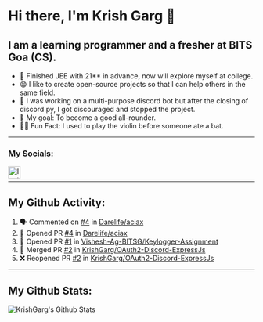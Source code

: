 # Hi there, I'm Krish Garg  👋

## I am a learning programmer and a fresher at BITS Goa (CS).
- 📖 Finished JEE with 21** in advance, now will explore myself at college.
- 😁 I like to create open-source projects so that I can help others in the same field.
- 🤖 I was working on a multi-purpose discord bot but after the closing of discord.py, I got discouraged and stopped the project.
- 🥅 My goal: To become a good all-rounder.
- 👨‍🏭 Fun Fact: I used to play the violin before someone ate a bat.
---
### My Socials:
[<img align="left" alt="Instagram" width="25px" src="https://cdn.jsdelivr.net/npm/simple-icons@v3/icons/instagram.svg" />][instagram]
<br />

---
## My Github Activity:
<!--START_SECTION:activity-->
1. 🗣 Commented on [#4](https://github.com/Darelife/aciax/pull/4#issuecomment-2989832684) in [Darelife/aciax](https://github.com/Darelife/aciax)
2. 💪 Opened PR [#4](https://github.com/Darelife/aciax/pull/4) in [Darelife/aciax](https://github.com/Darelife/aciax)
3. 💪 Opened PR [#1](https://github.com/Vishesh-Ag-BITSG/Keylogger-Assignment/pull/1) in [Vishesh-Ag-BITSG/Keylogger-Assignment](https://github.com/Vishesh-Ag-BITSG/Keylogger-Assignment)
4. 🎉 Merged PR [#2](https://github.com/KrishGarg/OAuth2-Discord-ExpressJs/pull/2) in [KrishGarg/OAuth2-Discord-ExpressJs](https://github.com/KrishGarg/OAuth2-Discord-ExpressJs)
5. ❌ Reopened PR [#2](https://github.com/KrishGarg/OAuth2-Discord-ExpressJs/pull/2) in [KrishGarg/OAuth2-Discord-ExpressJs](https://github.com/KrishGarg/OAuth2-Discord-ExpressJs)
<!--END_SECTION:activity-->

---
## My Github Stats:
<img align="left" alt="KrishGarg's Github Stats" src="https://github-readme-stats.vercel.app/api?username=KrishGarg&show_icons=true&hide_border=true&theme=tokyonight" />

[website]: https://krishgarg.gq/
[twitter]: https://twitter.com/KrishGa95586696
[instagram]: https://www.instagram.com/the.krishhhhh/
